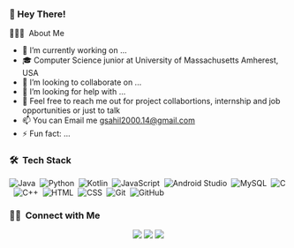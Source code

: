 ### 👋 Hey There!

<!--
**sahilgupta17/sahilgupta17** is a ✨ _special_ ✨ repository because its `README.md` (this file) appears on your GitHub profile.

Here are some ideas to get you started:
-->
 👨🏻‍💻 &nbsp;About Me

- 🔭 I’m currently working on ...
- 🎓 Computer Science junior at University of Massachusetts Amherest, USA
- 👯 I’m looking to collaborate on ...
- 🤔 I’m looking for help with ...
- 💬 Feel free to reach me out for project collabortions, internship  and job opportunities or just to talk
- 📫 You can Email me gsahil2000.14@gmail.com
- ⚡ Fun fact: ...

### 🛠 &nbsp;Tech Stack

![Java](https://img.shields.io/badge/-Java-05122A?style=plastic&logo=Java&logoColor=FFA518)&nbsp;
![Python](https://img.shields.io/badge/-Python-05122A?style=plastic&logo=python)&nbsp;
![Kotlin](https://img.shields.io/badge/-Kotiln-05122A?style=plastic&logo=kotlin)&nbsp;
![JavaScript](https://img.shields.io/badge/-JavaScript-05122A?style=plastic&logo=javascript)&nbsp;
![Android Studio](https://img.shields.io/badge/-SQL-05122A?style=plastic&logo=androidstudio)&nbsp;
![MySQL](https://img.shields.io/badge/-MySQL-05122A?style=plastic&logo=mysql)&nbsp;
![C](https://img.shields.io/badge/-C-05122A?style=plastic&logo=C&logoColor=A8B9CC)&nbsp;
![C++](https://img.shields.io/badge/-C++-05122A?style=plastic&logo=C%2B%2B&logoColor=00599C)&nbsp;
![HTML](https://img.shields.io/badge/-HTML-05122A?style=plastic&logo=HTML5)&nbsp;
![CSS](https://img.shields.io/badge/-CSS-05122A?style=plastic&logo=CSS3&logoColor=1572B6)&nbsp;
![Git](https://img.shields.io/badge/-Git-05122A?style=plastic&logo=git)&nbsp;
![GitHub](https://img.shields.io/badge/-GitHub-05122A?style=plastic&logo=github)&nbsp;

### 🤝🏻 &nbsp;Connect with Me

<p align="center">
<a href="https://linkedin.com/in/sahilgupta17"><img src="https://img.shields.io/badge/-Sahil%20Gupta-0077B5?style=plastic&logo=Linkedin&logoColor=white"/></a>
<a href="mailto:gsahil2000.14@gmail.com"><img src="https://img.shields.io/badge/-gsahil2000.14@gmail.com-b02525?style=plastic&logo=Gmail&logoColor=white"/></a>
<a href="https://instagram.com/sahilgupta_17"><img src="https://img.shields.io/badge/-@sahilgupta_17-8a3ab9?style=plastic&logo=Instagram&logoColor=white"/></a>
</p>
